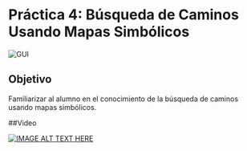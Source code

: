 # Práctica 4: Búsqueda de Caminos Usando Mapas Simbólicos


![GUI](https://raw.githubusercontent.com/mmichelj/RM_P04/master/screenshot.png)

## Objetivo

Familiarizar al alumno en el conocimiento de la búsqueda de
caminos usando mapas simbólicos.

##Video

[![IMAGE ALT TEXT HERE](http://img.youtube.com/vi/xKB1tlidvLo/0.jpg)](http://www.youtube.com/watch?v=xKB1tlidvLo)

